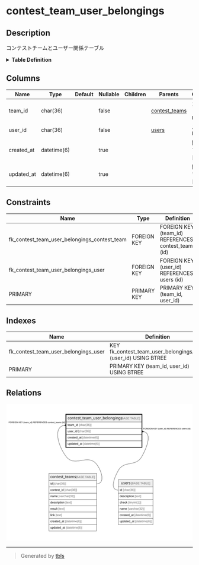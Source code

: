 # contest_team_user_belongings

## Description

コンテストチームとユーザー関係テーブル

<details>
<summary><strong>Table Definition</strong></summary>

```sql
CREATE TABLE `contest_team_user_belongings` (
  `team_id` char(36) NOT NULL,
  `user_id` char(36) NOT NULL,
  `created_at` datetime(6) DEFAULT NULL,
  `updated_at` datetime(6) DEFAULT NULL,
  PRIMARY KEY (`team_id`,`user_id`),
  KEY `fk_contest_team_user_belongings_user` (`user_id`),
  CONSTRAINT `fk_contest_team_user_belongings_contest_team` FOREIGN KEY (`team_id`) REFERENCES `contest_teams` (`id`),
  CONSTRAINT `fk_contest_team_user_belongings_user` FOREIGN KEY (`user_id`) REFERENCES `users` (`id`)
) ENGINE=InnoDB DEFAULT CHARSET=utf8
```

</details>

## Columns

| Name | Type | Default | Nullable | Children | Parents | Comment |
| ---- | ---- | ------- | -------- | -------- | ------- | ------- |
| team_id | char(36) |  | false |  | [contest_teams](contest_teams.md) | コンテストチームUUID |
| user_id | char(36) |  | false |  | [users](users.md) | ユーザーUUID |
| created_at | datetime(6) |  | true |  |  | 関係テーブル作成日時 |
| updated_at | datetime(6) |  | true |  |  | 関係テーブル更新日時 |

## Constraints

| Name | Type | Definition |
| ---- | ---- | ---------- |
| fk_contest_team_user_belongings_contest_team | FOREIGN KEY | FOREIGN KEY (team_id) REFERENCES contest_teams (id) |
| fk_contest_team_user_belongings_user | FOREIGN KEY | FOREIGN KEY (user_id) REFERENCES users (id) |
| PRIMARY | PRIMARY KEY | PRIMARY KEY (team_id, user_id) |

## Indexes

| Name | Definition |
| ---- | ---------- |
| fk_contest_team_user_belongings_user | KEY fk_contest_team_user_belongings_user (user_id) USING BTREE |
| PRIMARY | PRIMARY KEY (team_id, user_id) USING BTREE |

## Relations

![er](contest_team_user_belongings.svg)

---

> Generated by [tbls](https://github.com/k1LoW/tbls)
